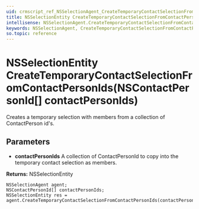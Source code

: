 ```yaml
---
uid: crmscript_ref_NSSelectionAgent_CreateTemporaryContactSelectionFromContactPersonIds
title: NSSelectionEntity CreateTemporaryContactSelectionFromContactPersonIds(NSContactPersonId[] contactPersonIds)
intellisense: NSSelectionAgent.CreateTemporaryContactSelectionFromContactPersonIds
keywords: NSSelectionAgent, CreateTemporaryContactSelectionFromContactPersonIds
so.topic: reference
---
```


# NSSelectionEntity CreateTemporaryContactSelectionFromContactPersonIds(NSContactPersonId[] contactPersonIds)

Creates a temporary selection with members from a collection of ContactPerson id's.

## Parameters

* **contactPersonIds** A collection of ContactPersonId to copy into the temporary contact selection as members.

**Returns:** NSSelectionEntity

```crmscript
NSSelectionAgent agent;
NSContactPersonId[] contactPersonIds;
NSSelectionEntity res = agent.CreateTemporaryContactSelectionFromContactPersonIds(contactPersonIds);
```

